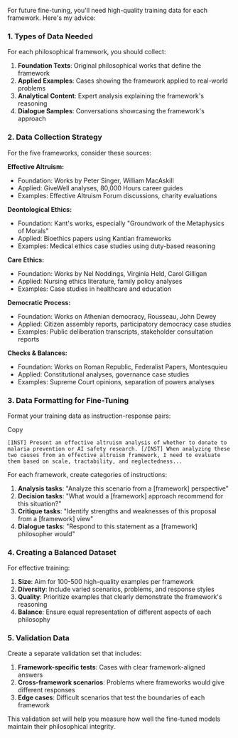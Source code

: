 For future fine-tuning, you'll need high-quality training data for each framework. Here's my advice:

### 1. Types of Data Needed

For each philosophical framework, you should collect:

1. **Foundation Texts**: Original philosophical works that define the framework
2. **Applied Examples**: Cases showing the framework applied to real-world problems
3. **Analytical Content**: Expert analysis explaining the framework's reasoning
4. **Dialogue Samples**: Conversations showcasing the framework's approach

### 2. Data Collection Strategy

For the five frameworks, consider these sources:

**Effective Altruism:**

- Foundation: Works by Peter Singer, William MacAskill
- Applied: GiveWell analyses, 80,000 Hours career guides
- Examples: Effective Altruism Forum discussions, charity evaluations

**Deontological Ethics:**

- Foundation: Kant's works, especially "Groundwork of the Metaphysics of Morals"
- Applied: Bioethics papers using Kantian frameworks
- Examples: Medical ethics case studies using duty-based reasoning

**Care Ethics:**

- Foundation: Works by Nel Noddings, Virginia Held, Carol Gilligan
- Applied: Nursing ethics literature, family policy analyses
- Examples: Case studies in healthcare and education

**Democratic Process:**

- Foundation: Works on Athenian democracy, Rousseau, John Dewey
- Applied: Citizen assembly reports, participatory democracy case studies
- Examples: Public deliberation transcripts, stakeholder consultation reports

**Checks & Balances:**

- Foundation: Works on Roman Republic, Federalist Papers, Montesquieu
- Applied: Constitutional analyses, governance case studies
- Examples: Supreme Court opinions, separation of powers analyses

### 3. Data Formatting for Fine-Tuning

Format your training data as instruction-response pairs:

Copy

`[INST] Present an effective altruism analysis of whether to donate to malaria prevention or AI safety research. [/INST] When analyzing these two causes from an effective altruism framework, I need to evaluate them based on scale, tractability, and neglectedness...`

For each framework, create categories of instructions:

1. **Analysis tasks**: "Analyze this scenario from a [framework] perspective"
2. **Decision tasks**: "What would a [framework] approach recommend for this situation?"
3. **Critique tasks**: "Identify strengths and weaknesses of this proposal from a [framework] view"
4. **Dialogue tasks**: "Respond to this statement as a [framework] philosopher would"

### 4. Creating a Balanced Dataset

For effective training:

1. **Size**: Aim for 100-500 high-quality examples per framework
2. **Diversity**: Include varied scenarios, problems, and response styles
3. **Quality**: Prioritize examples that clearly demonstrate the framework's reasoning
4. **Balance**: Ensure equal representation of different aspects of each philosophy

### 5. Validation Data

Create a separate validation set that includes:

1. **Framework-specific tests**: Cases with clear framework-aligned answers
2. **Cross-framework scenarios**: Problems where frameworks would give different responses
3. **Edge cases**: Difficult scenarios that test the boundaries of each framework

This validation set will help you measure how well the fine-tuned models maintain their philosophical integrity.
